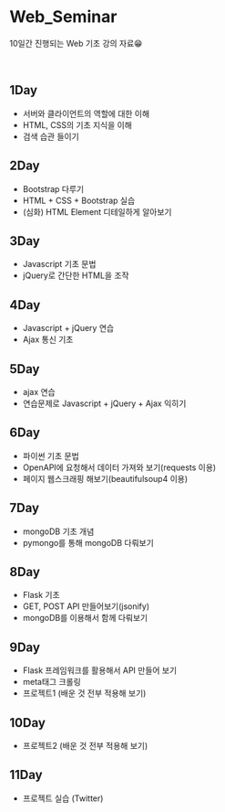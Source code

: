 # Web_Seminar
10일간 진행되는 Web 기초 강의 자료😁

</br>

**1Day**
---
* 서버와 클라이언트의 역할에 대한 이해
* HTML, CSS의 기초 지식을 이해
* 검색 습관 들이기

**2Day**
---
* Bootstrap 다루기
* HTML + CSS + Bootstrap 실습
* (심화) HTML Element 디테일하게 알아보기

**3Day**
---
* Javascript 기초 문법
* jQuery로 간단한 HTML을 조작

**4Day**
---
* Javascript + jQuery 연습
* Ajax 통신 기초

**5Day**
---
* ajax 연습
* 연습문제로 Javascript + jQuery + Ajax 익히기

**6Day**
---
* 파이썬 기초 문법
* OpenAPI에 요청해서 데이터 가져와 보기(requests 이용)
* 페이지 웹스크래핑 해보기(beautifulsoup4 이용)

**7Day**
---
* mongoDB 기초 개념
* pymongo를 통해 mongoDB 다뤄보기

**8Day**
---
* Flask 기초
* GET, POST API 만들어보기(jsonify)
* mongoDB를 이용해서 함께 다뤄보기

**9Day**
---
* Flask 프레임워크를 활용해서 API 만들어 보기
* meta태그 크롤링
* 프로젝트1 (배운 것 전부 적용해 보기)

**10Day**
---
* 프로젝트2 (배운 것 전부 적용해 보기)

**11Day**
---
* 프로젝트 실습 (Twitter)

